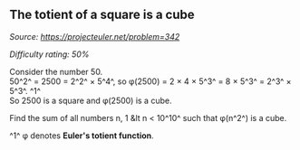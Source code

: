 The totient of a square is a cube
---------------------------------

*Source: https://projecteuler.net/problem=342*


*Difficulty rating: 50%*

Consider the number 50.\
 50^2^ = 2500 = 2^2^ × 5^4^, so φ(2500) = 2 × 4 × 5^3^ = 8 × 5^3^ = 2^3^
× 5^3^. ^1^\
 So 2500 is a square and φ(2500) is a cube.

Find the sum of all numbers n, 1 &lt n \< 10^10^ such that φ(n^2^) is a
cube.

^1^ φ denotes **Euler's totient function**.
